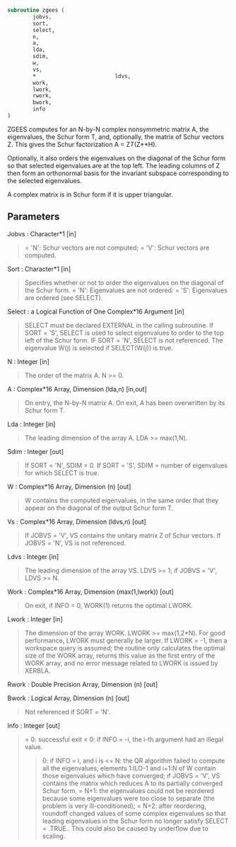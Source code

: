 ```fortran
subroutine zgees (
		jobvs,
		sort,
		select,
		n,
		a,
		lda,
		sdim,
		w,
		vs,
		*                         ldvs,
		work,
		lwork,
		rwork,
		bwork,
		info
)
```

 ZGEES computes for an N-by-N complex nonsymmetric matrix A, the
 eigenvalues, the Schur form T, and, optionally, the matrix of Schur
 vectors Z.  This gives the Schur factorization A = Z*T*(Z**H).

 Optionally, it also orders the eigenvalues on the diagonal of the
 Schur form so that selected eigenvalues are at the top left.
 The leading columns of Z then form an orthonormal basis for the
 invariant subspace corresponding to the selected eigenvalues.

 A complex matrix is in Schur form if it is upper triangular.

## Parameters
Jobvs : Character*1 [in]
> = 'N': Schur vectors are not computed;
> = 'V': Schur vectors are computed.

Sort : Character*1 [in]
> Specifies whether or not to order the eigenvalues on the
> diagonal of the Schur form.
> = 'N': Eigenvalues are not ordered:
> = 'S': Eigenvalues are ordered (see SELECT).

Select : a Logical Function of One Complex*16 Argument [in]
> SELECT must be declared EXTERNAL in the calling subroutine.
> If SORT = 'S', SELECT is used to select eigenvalues to order
> to the top left of the Schur form.
> IF SORT = 'N', SELECT is not referenced.
> The eigenvalue W(j) is selected if SELECT(W(j)) is true.

N : Integer [in]
> The order of the matrix A. N >= 0.

A : Complex*16 Array, Dimension (lda,n) [in,out]
> On entry, the N-by-N matrix A.
> On exit, A has been overwritten by its Schur form T.

Lda : Integer [in]
> The leading dimension of the array A.  LDA >= max(1,N).

Sdim : Integer [out]
> If SORT = 'N', SDIM = 0.
> If SORT = 'S', SDIM = number of eigenvalues for which
> SELECT is true.

W : Complex*16 Array, Dimension (n) [out]
> W contains the computed eigenvalues, in the same order that
> they appear on the diagonal of the output Schur form T.

Vs : Complex*16 Array, Dimension (ldvs,n) [out]
> If JOBVS = 'V', VS contains the unitary matrix Z of Schur
> vectors.
> If JOBVS = 'N', VS is not referenced.

Ldvs : Integer [in]
> The leading dimension of the array VS.  LDVS >= 1; if
> JOBVS = 'V', LDVS >= N.

Work : Complex*16 Array, Dimension (max(1,lwork)) [out]
> On exit, if INFO = 0, WORK(1) returns the optimal LWORK.

Lwork : Integer [in]
> The dimension of the array WORK.  LWORK >= max(1,2*N).
> For good performance, LWORK must generally be larger.
> If LWORK = -1, then a workspace query is assumed; the routine
> only calculates the optimal size of the WORK array, returns
> this value as the first entry of the WORK array, and no error
> message related to LWORK is issued by XERBLA.

Rwork : Double Precision Array, Dimension (n) [out]

Bwork : Logical Array, Dimension (n) [out]
> Not referenced if SORT = 'N'.

Info : Integer [out]
> = 0: successful exit
> < 0: if INFO = -i, the i-th argument had an illegal value.
> > 0: if INFO = i, and i is
> <= N:  the QR algorithm failed to compute all the
> eigenvalues; elements 1:ILO-1 and i+1:N of W
> contain those eigenvalues which have converged;
> if JOBVS = 'V', VS contains the matrix which
> reduces A to its partially converged Schur form.
> = N+1: the eigenvalues could not be reordered because
> some eigenvalues were too close to separate (the
> problem is very ill-conditioned);
> = N+2: after reordering, roundoff changed values of
> some complex eigenvalues so that leading
> eigenvalues in the Schur form no longer satisfy
> SELECT = .TRUE..  This could also be caused by
> underflow due to scaling.

